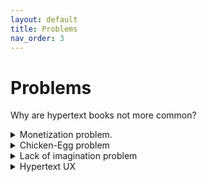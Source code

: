 ```yaml
---
layout: default
title: Problems
nav_order: 3
---
```


#  Problems 

Why are hypertext books not more common?

<details>
<summary>Monetization problem. </summary>
  
How can hypertext books be monetized?

[The economics of a web-based book](https://practicaltypography.com/economics-year-one.html)
  
</details>

<details>
<summary>Chicken-Egg problem</summary>
  
"No one understands what a hypertext book is, because there are so few of them; there are few because the tools are inadequate; there’s no demand for better tools because no one wants to write hypertext books, because no one can read them…." [David Chapman](https://twitter.com/Meaningness/status/1154827701754007552)
  
</details>

<details>
<summary>Lack of imagination problem</summary>
  
"When digital filters first arose they were viewed merely as a variant of the classical analog filters; people did not see them as essentially new and different. This is exactly the same mistake which was made endlessly by people in the early days of computers. I was told repeatedly, until I was sick of hearing it, computers were nothing more than large, fast desk calculators. "Anything you can do by a machine you can do by hand.", so they said. This simply ignores the speed, accuracy, reliability, and lower costs of the machines vs. humans. Typically a single order of magnitude change (a factor of 10) produces fundamentally new effects, and computers are many, many times faster than hand computations. Those who claimed there was no essential difference never made any signficicant contributions to the development of computers... This is a common, endlessly made, mistake; people always want to think that something new is just like the past -- they like to be comfortable in their minds as well as their bodies -- and hence they prevent themselves from making any significant contribution to the new field being created under their noses." - Richard Hamming in The Art of Doing Science and Engineering
  
</details>


<details>
<summary>Hypertext UX</summary>
  
Hypertext reading UX has many challenges and is generally perceived as unpleasant. There is no easy option to create hypertext books, i.e. technical barriers.

"Well, if you *want* to write a web-first book—again, not even a fancy new-media thing, just a book whose text is online—there's no quick consumer-grade solution. Spin up Ghost and write some HTML, I guess. Or elaborately theme a Wordpress?" - [Andy Matuschak](https://twitter.com/andy_matuschak/status/1246937720145866753)
  
</details>



